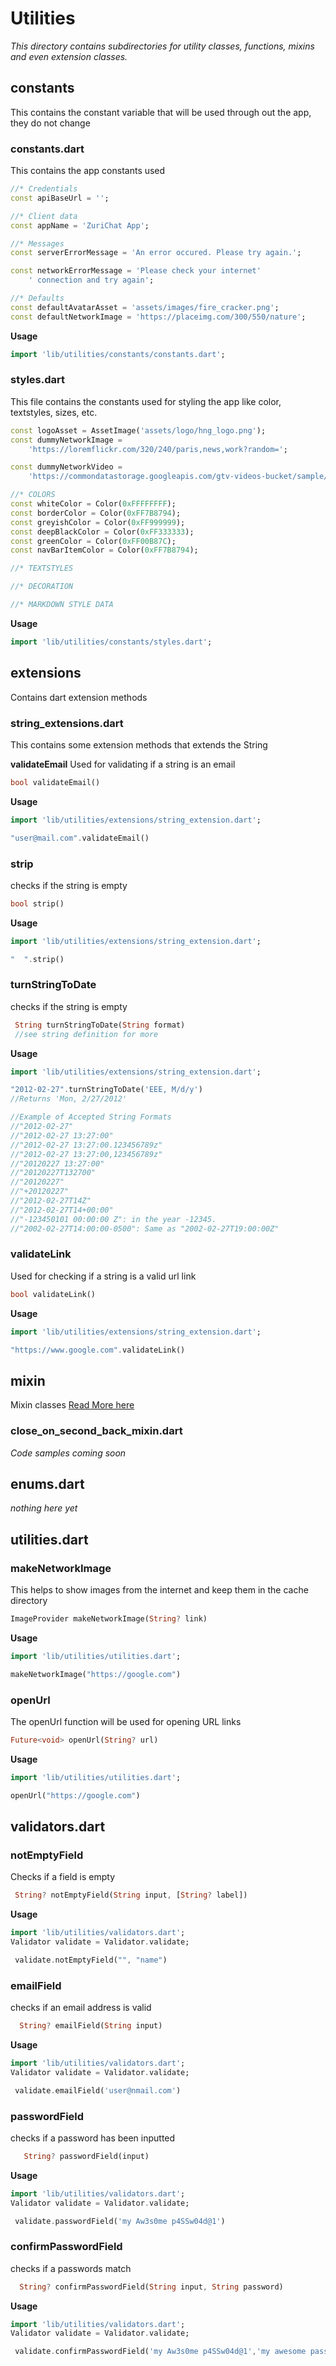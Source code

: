 # Utilities
*This directory contains subdirectories for utility classes, functions, mixins and even extension classes.*

## constants
This contains the constant variable that will be used through out the app, they do not change
### constants.dart
This contains the app constants used
```dart
//* Credentials
const apiBaseUrl = '';

//* Client data
const appName = 'ZuriChat App';

//* Messages
const serverErrorMessage = 'An error occured. Please try again.';

const networkErrorMessage = 'Please check your internet'
    ' connection and try again';

//* Defaults
const defaultAvatarAsset = 'assets/images/fire_cracker.png';
const defaultNetworkImage = 'https://placeimg.com/300/550/nature';
```
**Usage**
```dart
import 'lib/utilities/constants/constants.dart';
```

### styles.dart
This file contains the constants used for styling the app like color, textstyles, sizes, etc.

```dart
const logoAsset = AssetImage('assets/logo/hng_logo.png');
const dummyNetworkImage =
    'https://loremflickr.com/320/240/paris,news,work?random=';

const dummyNetworkVideo =
    'https://commondatastorage.googleapis.com/gtv-videos-bucket/sample/VolkswagenGTIReview.mp4';

//* COLORS
const whiteColor = Color(0xFFFFFFFF);
const borderColor = Color(0xFF7B8794);
const greyishColor = Color(0xFF999999);
const deepBlackColor = Color(0xFF333333);
const greenColor = Color(0xFF00B87C);
const navBarItemColor = Color(0xFF7B8794);

//* TEXTSTYLES

//* DECORATION

//* MARKDOWN STYLE DATA
```
**Usage**
```dart
import 'lib/utilities/constants/styles.dart';
```

## extensions
Contains dart extension methods
### string_extensions.dart
This contains some extension methods that extends the String

**validateEmail**
Used for validating if a string is an email
```dart
bool validateEmail()
```

**Usage**
```dart
import 'lib/utilities/extensions/string_extension.dart';

"user@mail.com".validateEmail()
```
### strip
checks if the string is empty
```dart
bool strip()
```

**Usage**
```dart
import 'lib/utilities/extensions/string_extension.dart';

"  ".strip()
```

### turnStringToDate
checks if the string is empty
```dart
 String turnStringToDate(String format)
 //see string definition for more
```

**Usage**
```dart
import 'lib/utilities/extensions/string_extension.dart';

"2012-02-27".turnStringToDate('EEE, M/d/y')
//Returns 'Mon, 2/27/2012'

//Example of Accepted String Formats
//"2012-02-27"
//"2012-02-27 13:27:00"
//"2012-02-27 13:27:00.123456789z"
//"2012-02-27 13:27:00,123456789z"
//"20120227 13:27:00"
//"20120227T132700"
//"20120227"
//"+20120227"
//"2012-02-27T14Z"
//"2012-02-27T14+00:00"
//"-123450101 00:00:00 Z": in the year -12345.
//"2002-02-27T14:00:00-0500": Same as "2002-02-27T19:00:00Z"
```

### validateLink
Used for checking if a string is a valid url link
```dart
bool validateLink()
```

**Usage**
```dart
import 'lib/utilities/extensions/string_extension.dart';

"https://www.google.com".validateLink()
```
## mixin
Mixin classes [Read More here](https://medium.com/flutter-community/https-medium-com-shubhamhackzz-dart-for-flutter-mixins-in-dart-f8bb10a3d341)

### close_on_second_back_mixin.dart
*Code samples coming soon*
## enums.dart
*nothing here yet*

## utilities.dart

### makeNetworkImage

This helps to show images from the internet and keep them in the cache directory
```dart
ImageProvider makeNetworkImage(String? link)
```


**Usage**
```dart
import 'lib/utilities/utilities.dart';

makeNetworkImage("https://google.com")
```

### openUrl

The openUrl function will be used for opening URL links
```dart
Future<void> openUrl(String? url)
```
**Usage**
```dart
import 'lib/utilities/utilities.dart';

openUrl("https://google.com")
```



## validators.dart

### notEmptyField
Checks if a field is empty
```dart
 String? notEmptyField(String input, [String? label])
```

**Usage**
```dart
import 'lib/utilities/validators.dart';
Validator validate = Validator.validate;

 validate.notEmptyField("", "name")
```

### emailField
checks if an email address is valid
```dart
  String? emailField(String input)
```

**Usage**
```dart
import 'lib/utilities/validators.dart';
Validator validate = Validator.validate;

 validate.emailField('user@nmail.com')
```

### passwordField
checks if a password has been inputted
```dart
   String? passwordField(input) 
```

**Usage**
```dart
import 'lib/utilities/validators.dart';
Validator validate = Validator.validate;

 validate.passwordField('my Aw3s0me p4SSw04d@1')
```

### confirmPasswordField
checks if a passwords match
```dart
  String? confirmPasswordField(String input, String password)
```

**Usage**
```dart
import 'lib/utilities/validators.dart';
Validator validate = Validator.validate;

 validate.confirmPasswordField('my Aw3s0me p4SSw04d@1','my awesome password@1')
```
